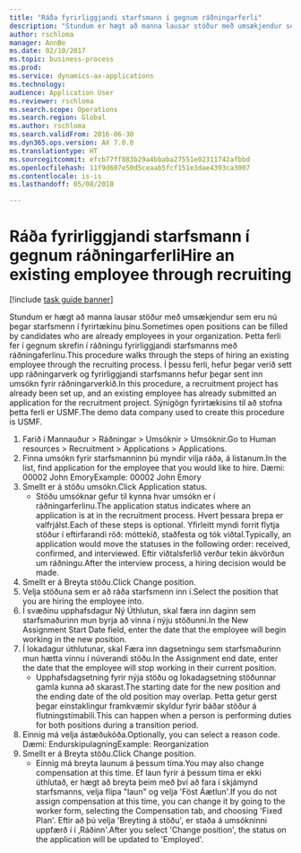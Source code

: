 ```yaml
--- 
title: "Ráða fyrirliggjandi starfsmann í gegnum ráðningarferli"
description: "Stundum er hægt að manna lausar stöður með umsækjendur sem eru nú þegar starfsmenn í fyrirtækinu þínu."
author: rschloma
manager: AnnBe
ms.date: 02/10/2017
ms.topic: business-process
ms.prod: 
ms.service: dynamics-ax-applications
ms.technology: 
audience: Application User
ms.reviewer: rschloma
ms.search.scope: Operations
ms.search.region: Global
ms.author: rschloma
ms.search.validFrom: 2016-06-30
ms.dyn365.ops.version: AX 7.0.0
ms.translationtype: HT
ms.sourcegitcommit: efcb77ff883b29a4bbaba27551e02311742afbbd
ms.openlocfilehash: 11f9d607e50d5ceaab5fcf151e3dae4393ca3007
ms.contentlocale: is-is
ms.lasthandoff: 05/08/2018

---
```

# <a name="hire-an-existing-employee-through-recruiting"></a><span data-ttu-id="b5418-103">Ráða fyrirliggjandi starfsmann í gegnum ráðningarferli</span><span class="sxs-lookup"><span data-stu-id="b5418-103">Hire an existing employee through recruiting</span></span>

[!include [task guide banner](../../includes/task-guide-banner.md)]

<span data-ttu-id="b5418-104">Stundum er hægt að manna lausar stöður með umsækjendur sem eru nú þegar starfsmenn í fyrirtækinu þínu.</span><span class="sxs-lookup"><span data-stu-id="b5418-104">Sometimes open positions can be filled by candidates who are already employees in your organization.</span></span> <span data-ttu-id="b5418-105">Þetta ferli fer í gegnum skrefin í ráðningu fyrirliggjandi starfsmanns með ráðningaferlinu.</span><span class="sxs-lookup"><span data-stu-id="b5418-105">This procedure walks through the steps of hiring an existing employee through the recruiting process.</span></span> <span data-ttu-id="b5418-106">Í þessu ferli, hefur þegar verið sett upp ráðningarverk og fyrirliggjandi starfsmanns hefur þegar sent inn umsókn fyrir ráðningarverkið.</span><span class="sxs-lookup"><span data-stu-id="b5418-106">In this procedure, a recruitment project has already been set up, and an existing employee has already submitted an application for the recruitment project.</span></span> <span data-ttu-id="b5418-107">Sýnigögn fyrirtækisins til að stofna þetta ferli er USMF.</span><span class="sxs-lookup"><span data-stu-id="b5418-107">The demo data company used to create this procedure is USMF.</span></span>

1. <span data-ttu-id="b5418-108">Farið í Mannauður > Ráðningar > Umsóknir > Umsóknir.</span><span class="sxs-lookup"><span data-stu-id="b5418-108">Go to Human resources > Recruitment > Applications > Applications.</span></span>
2. <span data-ttu-id="b5418-109">Finna umsókn fyrir starfsmanninn þú myndir vilja ráða, á listanum.</span><span class="sxs-lookup"><span data-stu-id="b5418-109">In the list, find application for the employee that you would like to hire.</span></span> <span data-ttu-id="b5418-110">Dæmi: 00002 John Emory</span><span class="sxs-lookup"><span data-stu-id="b5418-110">Example:  00002  John Emory</span></span>
3. <span data-ttu-id="b5418-111">Smellt er á stöðu umsókn.</span><span class="sxs-lookup"><span data-stu-id="b5418-111">Click Application status.</span></span>
    * <span data-ttu-id="b5418-112">Stöðu umsóknar gefur til kynna hvar umsókn er í ráðningarferlinu.</span><span class="sxs-lookup"><span data-stu-id="b5418-112">The application status indicates where an application is at in the recruitment process.</span></span>  <span data-ttu-id="b5418-113">Hvert þessara þrepa er valfrjálst.</span><span class="sxs-lookup"><span data-stu-id="b5418-113">Each of these steps is optional.</span></span> <span data-ttu-id="b5418-114">Yfirleitt myndi forrit flytja stöður í eftirfarandi röð: móttekið, staðfesta og tók viðtal.</span><span class="sxs-lookup"><span data-stu-id="b5418-114">Typically, an application would move the statuses in the following order:  received, confirmed, and interviewed.</span></span> <span data-ttu-id="b5418-115">Eftir viðtalsferlið verður tekin ákvörðun um ráðningu.</span><span class="sxs-lookup"><span data-stu-id="b5418-115">After the interview process, a hiring decision would be made.</span></span>  
4. <span data-ttu-id="b5418-116">Smellt er á Breyta stöðu.</span><span class="sxs-lookup"><span data-stu-id="b5418-116">Click Change position.</span></span>
5. <span data-ttu-id="b5418-117">Velja stöðuna sem er að ráða starfsmenn inn í.</span><span class="sxs-lookup"><span data-stu-id="b5418-117">Select the position that you are hiring the employee into.</span></span>
6. <span data-ttu-id="b5418-118">Í svæðinu upphafsdagur Ný Úthlutun, skal færa inn daginn sem starfsmaðurinn mun byrja  að vinna í nýju stöðunni.</span><span class="sxs-lookup"><span data-stu-id="b5418-118">In the New Assignment Start Date field, enter the date that the employee will begin working in the new position.</span></span>  
7. <span data-ttu-id="b5418-119">Í lokadagur úthlutunar, skal Færa inn dagsetningu sem starfsmaðurinn mun hætta vinnu í núverandi stöðu.</span><span class="sxs-lookup"><span data-stu-id="b5418-119">In the Assignment end date, enter the date that the employee will stop working in their current position.</span></span>
    * <span data-ttu-id="b5418-120">Upphafsdagsetning fyrir nýja stöðu og lokadagsetning stöðunnar gamla kunna að skarast.</span><span class="sxs-lookup"><span data-stu-id="b5418-120">The starting date for the new position and the ending date of the old position may overlap.</span></span> <span data-ttu-id="b5418-121">Þetta getur gerst þegar einstaklingur framkvæmir skyldur fyrir báðar stöður á flutningstímabili.</span><span class="sxs-lookup"><span data-stu-id="b5418-121">This can happen when a person is performing duties for both positions during a transition period.</span></span>  
8. <span data-ttu-id="b5418-122">Einnig má velja ástæðukóða.</span><span class="sxs-lookup"><span data-stu-id="b5418-122">Optionally, you can select a reason code.</span></span> <span data-ttu-id="b5418-123">Dæmi: Endurskipulagning</span><span class="sxs-lookup"><span data-stu-id="b5418-123">Example: Reorganization</span></span>
9. <span data-ttu-id="b5418-124">Smellt er á Breyta stöðu.</span><span class="sxs-lookup"><span data-stu-id="b5418-124">Click Change position.</span></span>
    * <span data-ttu-id="b5418-125">Einnig má breyta launum á þessum tíma.</span><span class="sxs-lookup"><span data-stu-id="b5418-125">You may also change compensation at this time.</span></span> <span data-ttu-id="b5418-126">Ef laun fyrir á þessum tíma er ekki úthlutað, er hægt að breyta þeim með því að fara í skjámynd starfsmanns, velja flipa "laun" og velja 'Föst Áætlun'.</span><span class="sxs-lookup"><span data-stu-id="b5418-126">If you do not assign compensation at this time, you can change it by going to the worker form, selecting the Compensation tab, and choosing 'Fixed Plan'.</span></span> <span data-ttu-id="b5418-127">Eftir að þú velja 'Breyting á stöðu', er staða á umsókninni uppfærð í í ‚Ráðinn'.</span><span class="sxs-lookup"><span data-stu-id="b5418-127">After you select 'Change position', the status on the application will be updated to 'Employed'.</span></span>  


